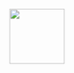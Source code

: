 <!--
.. title: Instrucciones para vivir en México
.. slug: instrucciones-para-vivir-en-mexico
.. date: 2023-02-16 16:27:32 UTC-06:00
.. tags: 
.. category: 
.. link: 
.. description: 
.. type: text
-->


<p style="text-align: center;">
<img src="https://images-na.ssl-images-amazon.com/images/S/compressed.photo.goodreads.com/books/1497751406i/2766862.jpg" width="100px">
</p>
